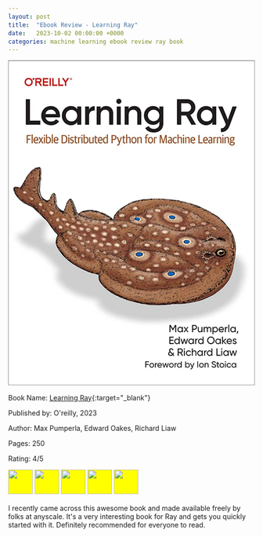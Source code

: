 ```yaml
---
layout: post
title:  "Ebook Review - Learning Ray"
date:   2023-10-02 00:00:00 +0000
categories: machine learning ebook review ray book
---
```

![Learning Ray](../assets/post_images/2023-10-02/Learning_Ray_Cover.jpg)

Book Name: [Learning Ray](https://www.anyscale.com/asset/book-learning-ray-oreilly){:target="_blank"}

Published by: O'reilly, 2023

Author: Max Pumperla, Edward Oakes, Richard Liaw

Pages: 250

Rating: 4/5

<img style="background-color: yellow;" src="https://raw.githubusercontent.com/FortAwesome/Font-Awesome/6.x/svgs/solid/star.svg" width="50" height="50">
<img style="background-color: yellow;" src="https://raw.githubusercontent.com/FortAwesome/Font-Awesome/6.x/svgs/solid/star.svg" width="50" height="50">
<img style="background-color: yellow;" src="https://raw.githubusercontent.com/FortAwesome/Font-Awesome/6.x/svgs/solid/star.svg" width="50" height="50">
<img style="background-color: yellow;" src="https://raw.githubusercontent.com/FortAwesome/Font-Awesome/6.x/svgs/solid/star.svg" width="50" height="50">
<img style="background-color: yellow;" src="https://raw.githubusercontent.com/FortAwesome/Font-Awesome/6.x/svgs/regular/star.svg" width="50" height="50">
<br />
<br />
I recently came across this awesome book and made available freely by folks at anyscale. It's a very interesting book for Ray and gets you quickly started with it. Definitely recommended for everyone to read.
